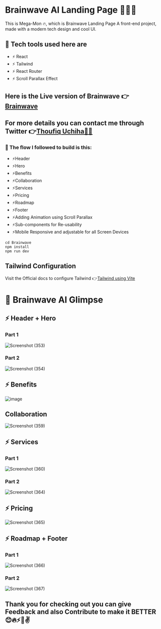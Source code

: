 # Brainwave AI Landing Page 🤖🧑‍💻

This is Mega-Mon 🔥, which is Brainwave Landing Page
A front-end project, made with a modern tech design and cool UI.

## 🎯 Tech tools used here are 
+ ⚡ React
+ ⚡ Tailwind
+ ⚡ React Router
+ ⚡ Scroll Parallax Effect

## Here is the Live version of Brainwave 👉 [Brainwave](https://brainwave-landing-page-thou.vercel.app/)

## For more details you can contact me through Twitter 👉[Thoufiq Uchiha🧑‍💻](https://twitter.com/IzharThouf29718)

### 🎯 The flow I followed to build is this:
+ ⚡Header
+ ⚡Hero
+ ⚡Benefits
+ ⚡Collaboration
+ ⚡Services
+ ⚡Pricing
+ ⚡Roadmap
+ ⚡Footer
+ ⚡Adding Animation using Scroll Parallax
+ ⚡Sub-components for Re-usability
+ ⚡Mobile Responsive and adjustable  for all Screen Devices

```
cd Brainwave
npm install
npm run dev
```
## Tailwind Configuration

Visit the Official docs to configure Tailwind 👉[Tailwind using Vite](https://tailwindcss.com/docs/guides/vite)

# 🤖 Brainwave AI Glimpse

## ⚡ Header + Hero

### Part 1

![Screenshot (353)](https://github.com/Thoufiq-Uchiha-23/Brainwave-Landing-Page/assets/143873191/aa40a1bf-feb6-4d7d-9542-b240ebdc84e7)

### Part 2

![Screenshot (354)](https://github.com/Thoufiq-Uchiha-23/Brainwave-Landing-Page/assets/143873191/4363fd12-1d9e-4b59-a5d4-549396bdcce1)

## ⚡ Benefits

![image](https://github.com/Thoufiq-Uchiha-23/Brainwave-Landing-Page/assets/143873191/d3926c95-9ded-47cc-9b4f-4f46c78b0bad)

## Collaboration

![Screenshot (359)](https://github.com/Thoufiq-Uchiha-23/Brainwave-Landing-Page/assets/143873191/10eea78c-c9d5-49bd-892d-0b2779722b41)

## ⚡ Services

### Part 1

![Screenshot (360)](https://github.com/Thoufiq-Uchiha-23/Brainwave-Landing-Page/assets/143873191/7200b280-c9e1-4f1e-9fc3-56afc6e9e7a9)

### Part 2

![Screenshot (364)](https://github.com/Thoufiq-Uchiha-23/Brainwave-Landing-Page/assets/143873191/f951da14-5799-48ba-a925-ba1a7602e4e7)

## ⚡ Pricing

![Screenshot (365)](https://github.com/Thoufiq-Uchiha-23/Brainwave-Landing-Page/assets/143873191/5db16c8b-160b-4ae7-bd04-e5af3cdfd262)

## ⚡ Roadmap + Footer

### Part 1

![Screenshot (366)](https://github.com/Thoufiq-Uchiha-23/Brainwave-Landing-Page/assets/143873191/1bdc2a92-f4fd-48a5-93b8-7e29c3e98adb)

### Part 2

![Screenshot (367)](https://github.com/Thoufiq-Uchiha-23/Brainwave-Landing-Page/assets/143873191/5829378e-d375-4dbc-8b70-1f2a341e9424)

## Thank you for checking out you can give Feedback and also Contribute to make it BETTER 😊🔥⚡🚀✌️
